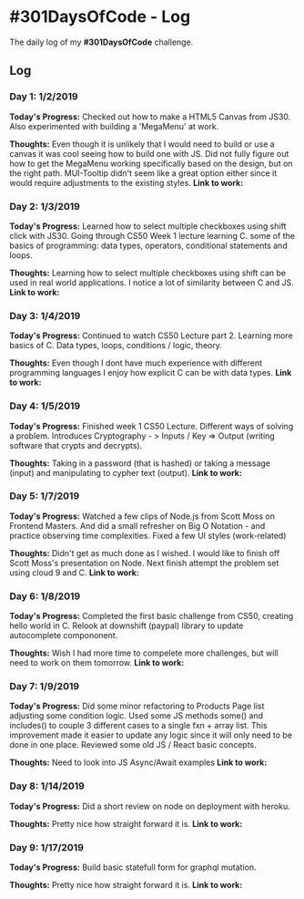 # #301DaysOfCode - Log
The daily log of my **#301DaysOfCode** challenge.

## Log

### Day 1: 1/2/2019

**Today's Progress:**
Checked out how to make a HTML5 Canvas from JS30. Also experimented with building a 'MegaMenu' at work.

**Thoughts:**
Even though it is unlikely that I would need to build or use a canvas it was cool seeing how to build one with JS.
Did not fully figure out how to get the MegaMenu working specifically based on the design, but on the right path.  MUI-Tooltip didn't seem like a great option either
since it would require adjustments to the existing styles.
**Link to work:**

### Day 2: 1/3/2019

**Today's Progress:**
Learned how to select multiple checkboxes using shift click with JS30.  Going through CS50 Week 1 lecture learning C. some of the basics of programming: data types, operators, conditional statements and loops.

**Thoughts:**
Learning how to select multiple checkboxes using shift can be used in real world applications. I notice a lot of similarity between C and JS.
**Link to work:**

### Day 3: 1/4/2019

**Today's Progress:**
Continued to watch CS50 Lecture part 2. Learning more basics of C. Data types, loops, conditions / logic, theory.

**Thoughts:**
Even though I dont have much experience with different programming languages I enjoy how explicit C can be with data types.
**Link to work:**

### Day 4: 1/5/2019

**Today's Progress:**
Finished week 1 CS50 Lecture. Different ways of solving a problem. Introduces Cryptography - > Inputs / Key => Output (writing software that crypts and decrypts).  

**Thoughts:**
Taking in a password (that is hashed) or taking a message (input) and manipulating to cypher text (output).
**Link to work:**

### Day 5: 1/7/2019

**Today's Progress:**
Watched a few clips of Node.js from Scott Moss on Frontend Masters. And did a small refresher on Big O Notation - and practice observing time complexities. Fixed a few UI styles (work-related)

**Thoughts:**
Didn't get as much done as I wished. I would like to finish off Scott Moss's presentation on Node. Next finish attempt the problem set using cloud 9 and C.
**Link to work:**

### Day 6: 1/8/2019

**Today's Progress:**
Completed the first basic challenge from CS50, creating hello world in C. Relook at downshift (paypal) library to update autocomplete compononent.

**Thoughts:**
Wish I had more time to compelete more challenges, but will need to work on them tomorrow.
**Link to work:**

### Day 7: 1/9/2019

**Today's Progress:**
Did some minor refactoring to Products Page list adjusting some condition logic.  Used some JS methods some() and includes() to couple 3 different cases to a single fxn + array list.  This improvement made it easier to update any logic since it will only need to be done in one place.  Reviewed some old JS / React basic concepts. 

**Thoughts:**
Need to look into JS Async/Await examples
**Link to work:**

### Day 8: 1/14/2019

**Today's Progress:**
Did a short review on node on deployment with heroku.

**Thoughts:**
Pretty nice how straight forward it is.
**Link to work:**

### Day 9: 1/17/2019

**Today's Progress:**
Build basic statefull form for graphql mutation.

**Thoughts:**
Pretty nice how straight forward it is.
**Link to work:**